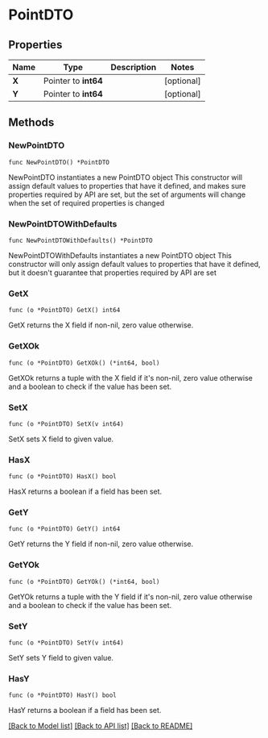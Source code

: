 # PointDTO

## Properties

Name | Type | Description | Notes
------------ | ------------- | ------------- | -------------
**X** | Pointer to **int64** |  | [optional] 
**Y** | Pointer to **int64** |  | [optional] 

## Methods

### NewPointDTO

`func NewPointDTO() *PointDTO`

NewPointDTO instantiates a new PointDTO object
This constructor will assign default values to properties that have it defined,
and makes sure properties required by API are set, but the set of arguments
will change when the set of required properties is changed

### NewPointDTOWithDefaults

`func NewPointDTOWithDefaults() *PointDTO`

NewPointDTOWithDefaults instantiates a new PointDTO object
This constructor will only assign default values to properties that have it defined,
but it doesn't guarantee that properties required by API are set

### GetX

`func (o *PointDTO) GetX() int64`

GetX returns the X field if non-nil, zero value otherwise.

### GetXOk

`func (o *PointDTO) GetXOk() (*int64, bool)`

GetXOk returns a tuple with the X field if it's non-nil, zero value otherwise
and a boolean to check if the value has been set.

### SetX

`func (o *PointDTO) SetX(v int64)`

SetX sets X field to given value.

### HasX

`func (o *PointDTO) HasX() bool`

HasX returns a boolean if a field has been set.

### GetY

`func (o *PointDTO) GetY() int64`

GetY returns the Y field if non-nil, zero value otherwise.

### GetYOk

`func (o *PointDTO) GetYOk() (*int64, bool)`

GetYOk returns a tuple with the Y field if it's non-nil, zero value otherwise
and a boolean to check if the value has been set.

### SetY

`func (o *PointDTO) SetY(v int64)`

SetY sets Y field to given value.

### HasY

`func (o *PointDTO) HasY() bool`

HasY returns a boolean if a field has been set.


[[Back to Model list]](../README.md#documentation-for-models) [[Back to API list]](../README.md#documentation-for-api-endpoints) [[Back to README]](../README.md)


